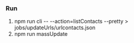 ### Run

1. npm run cli -- --action=listContacts --pretty > jobs/updateUrls/urlcontacts.json
2. npm run massUpdate